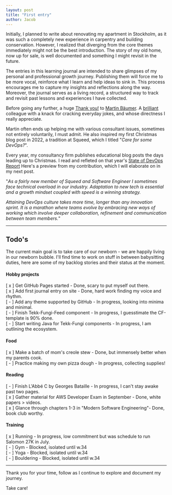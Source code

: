 ```yaml
---
layout: post
title: "First entry"
author: Jacob
---
```

Initially, I planned to write about renovating my apartment in Stockholm, as it was such a completely new experience in carpentry and building conservation.
However, I realized that diverging from the core themes immediately might not be the best introduction. 
The story of my old home, now up for sale, is well documented and something I might revisit in the future.

The entries in this learning journal are intended to share glimpses of my personal and professional growth journey. 
Publishing them will force me to be more vocal, reinforce what I learn and help ideas to sink in. 
This process encourages me to capture my insights and reflections along the way. 
Moreover, the journal serves as a living record, a structured way to track and revisit past lessons and experiences I have collected.

Before going any further, a huge <u>Thank you!</u> to <a href="https://mbaeumer.github.io/" class="static-link">Martin Bäumer</a>. 
A <u>brilliant</u> colleague with a knack for cracking everyday jokes, and whose directness I really appreciate.

Martin often ends up helping me with various consultant issues, sometimes not entirely voluntarily, I must admit. 
He also inspired my first Christmas blog post in 2022, a tradition at Squeed, which I titled "_Care for some DevOps?_".

Every year, my consultancy firm publishes educational blog posts the days leading up to Christmas. 
I read and refleted on that year's <a href="https://cloud.google.com/devops/state-of-devops" class="static-link">State of DevOps Report</a>
Here's a preview from my contribution, which I will elaborate on in my next post. 

"_As a fairly new member of Squeed and Software Engineer I sometimes face technical overload in our industry.
Adaptation to new tech is essential and a growth mindset coupled with speed is a winning strategy._

_Attaining DevOps culture takes more time, longer than any innovation sprint.
It is a marathon where teams evolve by embracing new ways of working which involve deeper collaboration, refinement and communication between team members._"

---

## Todo's
The current main goal is to take care of our newborn - we are happily living in our newborn bubble.
I'll find time to work on stuff in between babysitting duties, here are some of my backlog stories and their status at the moment.

#### Hobby projects
[ x ] Get GitHub Pages started - Done, scary to put myself out there.
<br/>
[ x ] Add first journal entry on site - Done, hard work finding my voice and rhythm.
<br/>
[ - ] Add any theme supported by GitHub - In progress, looking into minima and minimal.
<br/>
[ - ] Finish Tekk-Fungi-Feed component - In progress, I guesstimate the CF-template is 90% done.
<br/>
[ - ] Start writing Java  for Tekk-Fungi components - In progress, I am outlining the ecosystem.

####  Food
[ x ] Make a batch of mom's creole stew - Done, but immensely better when my parents cook.
<br/>
[ - ] Practice making my own pizza dough - In progress, collecting supplies!

#### Reading
[ - ] Finish L'Abbé C by Georges Bataille - In progress, I can't stay awake past two pages.
<br/>
[ x ] Gather material for AWS Developer Exam in September - Done, white papers > videos.
<br/>
[ x ] Glance through chapters 1-3 in "Modern Software Engineering"- Done, book club worthy.

#### Training
[ x ] Running - In progress, low commitment but was schedule to run Salomon 27K in July.
<br/>
[ - ] Gym - Blocked, isolated until w.34
<br/>
[ - ] Yoga - Blocked, isolated until w.34
<br/>
[ - ] Bouldering - Blocked, isolated until w.34

---
Thank you for your time, follow as I continue to explore and document my journey.

Take care!